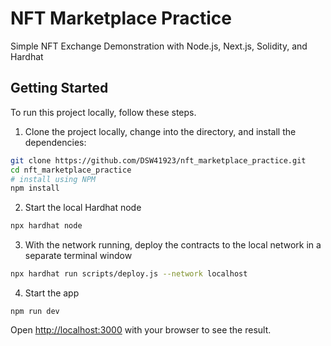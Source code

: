 # NFT Marketplace Practice
Simple NFT Exchange Demonstration with Node.js, Next.js, Solidity, and Hardhat

## Getting Started
To run this project locally, follow these steps.

1. Clone the project locally, change into the directory, and install the dependencies:

```sh
git clone https://github.com/DSW41923/nft_marketplace_practice.git
cd nft_marketplace_practice
# install using NPM
npm install
```

2. Start the local Hardhat node

```sh
npx hardhat node
```

3. With the network running, deploy the contracts to the local network in a separate terminal window

```sh
npx hardhat run scripts/deploy.js --network localhost
```

4. Start the app

```
npm run dev
``` 

Open [http://localhost:3000](http://localhost:3000) with your browser to see the result.

